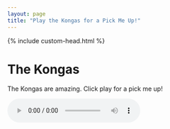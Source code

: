 ```yaml
---
layout: page
title: "Play the Kongas for a Pick Me Up!"
---
```

{% include custom-head.html %} 

# The Kongas

The Kongas are amazing. Click play for a pick me up!

<audio controls onended="showText()">
  <source src="https://bobkoto.github.io/bob-site/downloads/kongas.ogg" type="audio/ogg" >
</audio>

<h1 id="now-wasnt-that-nice"> </h1>

<script>
function showText() {
  let myHeader = document.getElementById("now-wasnt-that-nice");
  myHeader.innerHTML = "<br> <br> Nice!!! Keep going... try viewing the <a href='https://BobKoto.github.io/bob-site/image02'>Game Gallery</a>";
}
</script>


<!--
  //var message = document.createElement("p");
  // message.textContent = "Audio finished playing!  Now, wasn't that nice?";
  //document.body.appendChild(message);

  ///the original working script 
  <script>
function showText() {
  var message = document.createElement("p");
  message.textContent = "Audio finished playing!";
  document.body.appendChild(message);
}
</script>
  -->